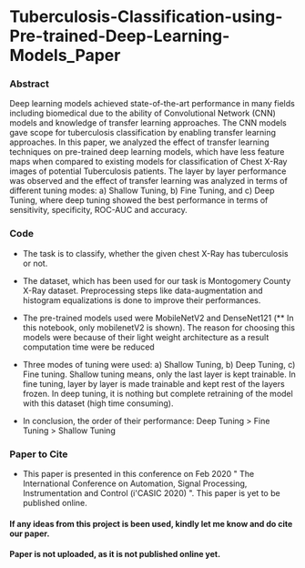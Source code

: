 # Tuberculosis-Classification-using-Pre-trained-Deep-Learning-Models_Paper

### Abstract

Deep learning models achieved state-of-the-art performance in many fields including biomedical due to the ability of Convolutional Network (CNN) models and knowledge of transfer learning approaches. The CNN models gave scope for tuberculosis classification by enabling transfer learning approaches. In this paper, we analyzed the effect of
transfer learning techniques on pre-trained deep learning models, which have less feature maps when compared to existing models for classification of Chest X-Ray images of potential Tuberculosis patients. The layer by layer performance was observed and the effect of transfer learning was analyzed in terms of different tuning modes: a) Shallow Tuning, b) Fine Tuning, and c) Deep Tuning, where deep tuning showed the best performance in terms of sensitivity, specificity, ROC-AUC and accuracy.

### Code

- The task is to classify, whether the given chest X-Ray has tuberculosis or not.

- The dataset, which has been used for our task is Montogomery County X-Ray dataset. Preprocessing steps like data-augmentation and histogram equalizations is done to improve their performances.

- The pre-trained models used were MobileNetV2 and DenseNet121 (** In this notebook, only mobilenetV2 is shown). The reason for choosing this models were because of their light weight architecture as a result computation time were be reduced

- Three modes of tuning were used: a) Shallow Tuning, b) Deep Tuning, c) Fine tuning. Shallow tuning means, only the last layer is kept trainable. In fine tuning, layer by layer is made trainable and kept rest of the layers frozen. In deep tuning, it is nothing but complete retraining of the model with this dataset (high time consuming).

- In conclusion, the order of their performance: Deep Tuning > Fine Tuning > Shallow Tuning

### Paper to Cite

- This paper is presented in this conference on Feb 2020 " The International Conference on Automation, Signal Processing, Instrumentation and Control (i'CASIC 2020) ". This paper is yet to be published online. 

#### If any ideas from this project is been used, kindly let me know and do cite our paper.

#### Paper is not uploaded, as it is not published online yet.
